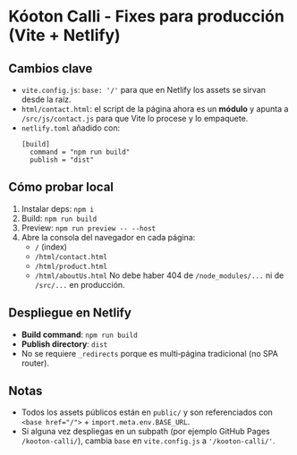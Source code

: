 # Kóoton Calli - Fixes para producción (Vite + Netlify)

## Cambios clave
- `vite.config.js`: `base: '/'` para que en Netlify los assets se sirvan desde la raíz.
- `html/contact.html`: el script de la página ahora es un **módulo** y apunta a `/src/js/contact.js` para que Vite lo procese y lo empaquete.
- `netlify.toml` añadido con:
  ```
  [build]
    command = "npm run build"
    publish = "dist"
  ```

## Cómo probar local
1. Instalar deps: `npm i`
2. Build: `npm run build`
3. Preview: `npm run preview -- --host`
4. Abre la consola del navegador en cada página:
   - `/` (index)
   - `/html/contact.html`
   - `/html/product.html`
   - `/html/aboutUs.html`
   No debe haber 404 de `/node_modules/...` ni de `/src/...` en producción.

## Despliegue en Netlify
- **Build command**: `npm run build`
- **Publish directory**: `dist`
- No se requiere `_redirects` porque es multi‑página tradicional (no SPA router).

## Notas
- Todos los assets públicos están en `public/` y son referenciados con `<base href="/">` + `import.meta.env.BASE_URL`.
- Si alguna vez despliegas en un subpath (por ejemplo GitHub Pages `/kooton-calli/`), cambia `base` en `vite.config.js` a `'/kooton-calli/'`.
